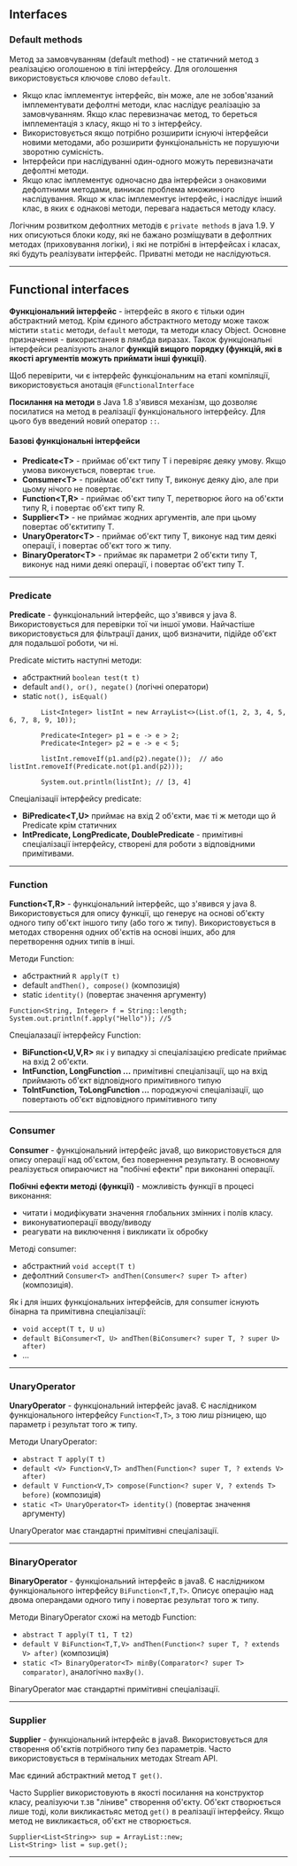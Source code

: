 ## Interfaces
### Default methods
Метод за замовчуванням (default method) - не статичний метод з реалізацією оголошеною в тілі інтерфейсу. Для оголошення використовується ключове слово `default`. 
* Якщо клас імплементує інтерфейс, він може, але не зобов'язаний імплементувати дефолтні методи, клас наслідує реалізацію за замовчуванням. Якщо клас перевизначає метод, то береться імплементація з класу, якщо ні то з інтерфейсу.
* Використовується якщо потрібно розширити існуючі інтерфейси новими методами, або розширити функціональність не порушуючи зворотню сумісність.
* Інтерфейси при наслідуванні один-одного можуть перевизначати дефолтні методи.
* Якщо клас імплементує одночасно два інтерфейси з онаковими дефолтними методами, виникає проблема множинного наслідування. Якщо ж клас імплементує інтерфейс, і наслідує інший клас, в яких є однакові методи, перевага надається методу класу.

Логічним розвитком дефолтних методів є `private methods` в java 1.9. У них описуються блоки коду, які не бажано розміщувати в дефолтних методах (приховування логіки), і які не потрібні в інтерфейсах і класах, які будуть реалізувати інтерфейс. Приватні методи не наслідуються.

---
## Functional interfaces

**Функціональний інтерфейс** - інтерфейс в якого є тільки один абстрактний метод. Крім єдиного абстрактного методу може також містити `static` методи, `default` методи, та методи класу Object. Основне призначення - використання в лямбда виразах. Також функціональні інтерфейси реалізують аналог **функцій вищого порядку (функцій, які в якості аргументів можуть приймати інші функції)**.

Щоб перевірити, чи є інтерфейс функціональним на етапі компіляції, використовується анотація `@FunctionalInterface`

**Посилання на методи**  в Java 1.8 з'явився механізм, що дозволяє посилатися на метод в реалізації функціонального інтерфейсу. Для цього був введений новий оператор `::`.

#### Базові функціональні інтерфейси
* **Predicate\<T>** - приймає об'єкт типу Т і перевіряє деяку умову. Якщо умова виконується, повертає `true`.
* **Consumer\<T>** - приймає об'єкт типу Т, виконує деяку дію, але при цьому нічого не повертає.
* **Function\<T,R>** - приймає об'єкт типу Т, перетворює його на об'єкти типу R, і повертає об'єкт типу R.
* **Supplier\<T>** - не приймає жодних аргументів, але при цьому повертає об'єктитипу Т.
* **UnaryOperator\<T>** - приймає об'єкт типу Т, виконує над тим деякі операції, і повертає об'єкт того ж типу.
* **BinaryOperator\<T>** - приймає як параметри 2 об'єкти типу Т, виконує над ними деякі операції, і повертає об'єкт типу Т.
---

### Predicate
**Predicate<T>** - функціональний інтерфейс, що з'явився у java 8. Використовується для перевірки тої чи іншої умови. Найчастіше використовується для фільтрації даних, щоб визначити, підійде об'єкт для подальшої роботи, чи ні.

Predicate містить наступні методи:
* абстрактний `boolean test(t t)`
* default `and(), or(), negate()` (логічні оператори)
* static `not(), isEqual()`

```
        List<Integer> listInt = new ArrayList<>(List.of(1, 2, 3, 4, 5, 6, 7, 8, 9, 10));

        Predicate<Integer> p1 = e -> e > 2;
        Predicate<Integer> p2 = e -> e < 5;

        listInt.removeIf(p1.and(p2).negate());  // або listInt.removeIf(Predicate.not(p1.and(p2)));
        
        System.out.println(listInt); // [3, 4]
```
Спеціалізації інтерфейсу predicate:
* **BiPredicate<T,U>** приймає на вхід 2 об'єкти, має ті ж методи що й Predicate<T> крім статичних
* **IntPredicate, LongPredicate, DoublePredicate** - примітивні спеціалізації інтерфейсу, створені для роботи з відповідними примітивами.

---

### Function
**Function\<T,R>** - функціональний інтерфейс, що з'явився у java 8. Використовується для опису функції, що генерує на основі об'єкту одного типу об'єкт іншого типу (або того ж типу). Використовується в методах створення одних об'єктів на основі інших, або для перетворення одних типів в інші.

Методи Function:
* абстрактний `R apply(T t)`
* default `andThen(), compose()` (композиція)
* static `identity()` (повертає значення аргументу)

```
Function<String, Integer> f = String::length;
System.out.println(f.apply("Hello")); //5
```

Спеціалазації інтерфейсу Function:
* **BiFunction<U,V,R>** як і у випадку зі спеціалізацією predicate приймає на вхід 2 об'єкти.
* **IntFunction<R>, LongFunction<R> ...** примітивні спеціалізації, що на вхід приймають об'єкт відповідного примітивного типую
*  **ToIntFunction<R>, ToLongFunction<R> ...** породжуючі спеціалізації, що повертають об'єкт відповідного примітивного типу

---

### Consumer

**Consumer<T>** - функціональний інтерфейс java8, що використовується для опису операції над об'єктом, без повернення результату. В основному реалізується опираючист на "побічні ефекти" при виконанні операції.

**Побічні ефекти методі (функції)** - можливість функції в процесі виконання:
* читати і модифікувати значення глобальних змінних і полів класу.
* виконуватиоперації вводу/виводу
* реагувати на виключення і викликати їх обробку

Методі consumer:
* абстрактний `void accept(T t)`
* дефолтний `Consumer<T> andThen(Consumer<? super T> after)` (композиція).

Як і для інших функціональних інтерфейсів, для consumer існують бінарна та примітивна спеціалізації:
* `void accept(T t, U u)`
* `default BiConsumer<T, U> andThen(BiConsumer<? super T, ? super U> after)`
* ...

---

### UnaryOperator

**UnaryOperator<T>** - функціональний інтерфейс java8. Є наслідником функціонального інтерфейсу `Function<T,T>`, з тою лиш різницею, що параметр і результат того ж типу.

Методи UnaryOperator:
* `abstract T apply(T t)`
* `default <V> Function<V,T> andThen(Function<? super T, ? extends V> after)`
* `default V Function<V,T> compose(Function<? super V, ? extends T> before)` (композиція)
* `static <T> UnaryOperator<T> identity()` (повертає значення аргументу)
 
UnaryOperator має стандартні примітивні спеціалізації.

---

### BinaryOperator

**BinaryOperator<T>** - функціональний інтерфейс в java8. Є наслідником функціонального інтерфейсу `BiFunction<T,T,T>`. Описує операцію над двома операндами одного типу і повертає результат того ж типу.

Методи BinaryOperator<T> схожі на методb Function:
* `abstract T apply(T t1, T t2)`
* `default V BiFunction<T,T,V> andThen(Function<? super T, ? extends V> after)` (композиція)
* `static <T> BinaryOperator<T> minBy(Comparator<? super T> comparator)`, аналогічно `maxBy()`.

BinaryOperator має стандартні примітивні спеціалізації.

---

### Supplier

**Supplier<T>** - функціональний інтерфейс в java8. Використовується для створення об'єктів потрібного типу без параметрів. Часто використовується в термінальних методах Stream API.

Має єдиний абстрактний метод `T get()`.

Часто Supplier використовують в якості посилання на конструктор класу, реалізуючи т.зв "ліниве" створення об'єкту. Об'єкт створюється лише тоді, коли викликаєтьяс метод `get()` в реалізації інтерфейсу. Якщо метод не викликається, об'єкт не створюється.

```
Supplier<List<String>> sup = ArrayList::new;
List<String> list = sup.get();
```

---
